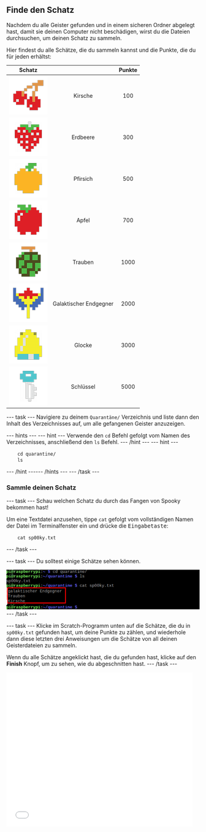 ## Finde den Schatz

Nachdem du alle Geister gefunden und in einem sicheren Ordner abgelegt hast, damit sie deinen Computer nicht beschädigen, wirst du die Dateien durchsuchen, um deinen Schatz zu sammeln.

Hier findest du alle Schätze, die du sammeln kannst und die Punkte, die du für jeden erhältst:

|                       Schatz                        |                        | Punkte |
|:---------------------------------------------------:|:----------------------:|:------:|
|         ![Kirsche](images/fruitcherry.png)          |        Kirsche         |  100   |
|       ![Erdbeere](images/fruitstrawberry.png)       |        Erdbeere        |  300   |
|         ![Pfirsich](images/fruitpeach.png)          |        Pfirsich        |  500   |
|           ![Apfel](images/fruitapple.png)           |         Apfel          |  700   |
|         ![Trauben](images/fruitgrapes.png)          |        Trauben         |  1000  |
| ![Galaktischer Endgegner](images/fruitgalaxian.png) | Galaktischer Endgegner |  2000  |
|           ![Glocke](images/fruitbell.png)           |         Glocke         |  3000  |
|          ![Schlüssel](images/fruitkey.png)          |       Schlüssel        |  5000  |


--- task --- Navigiere zu deinem `Quarantäne/` Verzeichnis und liste dann den Inhalt des Verzeichnisses auf, um alle gefangenen Geister anzuzeigen.

--- hints --- --- hint --- Verwende den `cd` Befehl gefolgt vom Namen des Verzeichnisses, anschließend den `ls` Befehl.
--- /hint ---
 --- hint ---
```
    cd quarantine/
    ls
```    

--- /hint ------ /hints --- --- /task ---

### Sammle deinen Schatz

--- task --- Schau welchen Schatz du durch das Fangen von Spooky bekommen hast!

Um eine Textdatei anzusehen, tippe `cat` gefolgt vom vollständigen Namen der Datei im Terminalfenster ein und drücke die <kbd>Eingabetaste</kbd>:
```
    cat sp00ky.txt
```    

--- /task ---

--- task --- Du solltest einige Schätze sehen können.

![Finde den Schatz](images/findtreasure.png) --- /task ---

--- task --- Klicke im Scratch-Programm unten auf die Schätze, die du in `sp00ky.txt` gefunden hast, um deine Punkte zu zählen, und wiederhole dann diese letzten drei Anweisungen um die Schätze von all deinen Geisterdateien zu sammeln.

Wenn du alle Schätze angeklickt hast, die du gefunden hast, klicke auf den **Finish** Knopf, um zu sehen, wie du abgeschnitten hast. --- /task ---

<div class="scratch-preview">
<iframe allowtransparency="true" width="485" height="402" src="//scratch.mit.edu/projects/embed/226468273/?autostart=false" frameborder="0" allowfullscreen mark="crwd-mark"></iframe>
</div>
